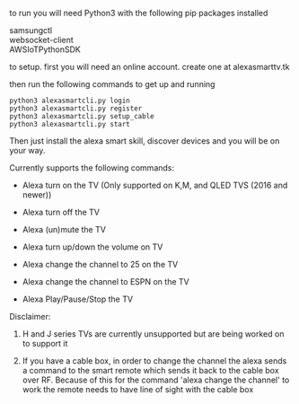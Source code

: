 to run you will need Python3 with the following pip packages installed


samsungctl    
websocket-client     
AWSIoTPythonSDK

to setup. first you will need an online account. create one at alexasmarttv.tk

then run the following commands to get up and running

```
python3 alexasmartcli.py login
python3 alexasmartcli.py register
python3 alexasmartcli.py setup_cable
python3 alexasmartcli.py start
```

Then just install the alexa smart skill, discover devices and you will be on your way.

Currently supports the following commands:
* Alexa turn on the TV    (Only supported on K,M, and QLED TVS (2016 and newer))
* Alexa turn off the TV

* Alexa (un)mute the TV
* Alexa turn up/down the volume on TV

* Alexa change the channel to 25 on the TV
* Alexa change the channel to ESPN on the TV

* Alexa Play/Pause/Stop the TV


Disclaimer:
1) H and J series TVs are currently unsupported but are being worked on to support it

2) If you have a cable box, in order to change the channel the alexa sends a command to the smart remote which sends it back to the cable box over RF. Because of this for the command 'alexa change the channel' to work the remote needs to have line of sight with the cable box

